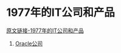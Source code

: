 # 1977年的IT公司和产品

[原文链接-1977年的IT公司和产品](https://www.it-this-year.com/2020/01/22/88)

1. [Oracle公司](https://www.it-this-year.com/2020/04/21/129)